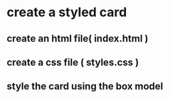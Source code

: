 # create a styled card

## create an html file( index.html )

## create a css file ( styles.css )

## style the card using the box model